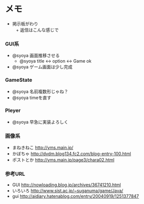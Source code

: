 # メモ  
+ 掲示板がわり  
    + 返信はこんな感じで
  
### GUI系  
+ @syoya 画面推移させる  
    + @syoya title <-> option <-> Game ok  
+ @syoya ゲーム画面は少し完成  
  
### GameState  
+ @syoya 名前複数形じゃね？  
+ @syoya timeを直す  
  
### Pleyer
+ @syoya 早急に実装よろしく  
  
### 画像系
+ まねきねこ http://yms.main.jp/  
+ かぼちゃ http://dvdm.blog134.fc2.com/blog-entry-100.html  
+ ポストとか http://yms.main.jp/page3/chara02.html  

### 参考URL  
+ GUI http://nowloading.blog.jp/archives/36741210.html  
+ いろいろ http://www.sist.ac.jp/~suganuma/game/Java/  
+ gui http://aidiary.hatenablog.com/entry/20040919/1251377847  
